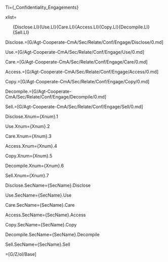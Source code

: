 Ti={_Confidentiality_Engagements}

xlist=<ol>{Disclose.LI}{Use.LI}{Care.LI}{Access.LI}{Copy.LI}{Decompile.LI}{Sell.LI}</ol>

Disclose.=[G/Agt-Cooperate-CmA/Sec/Relate/Conf/Engage/Disclose/0.md]

Use.=[G/Agt-Cooperate-CmA/Sec/Relate/Conf/Engage/Use/0.md]

Care.=[G/Agt-Cooperate-CmA/Sec/Relate/Conf/Engage/Care/0.md]

Access.=[G/Agt-Cooperate-CmA/Sec/Relate/Conf/Engage/Access/0.md]

Copy.=[G/Agt-Cooperate-CmA/Sec/Relate/Conf/Engage/Copy/0.md]

Decompile.=[G/Agt-Cooperate-CmA/Sec/Relate/Conf/Engage/Decompile/0.md]

Sell.=[G/Agt-Cooperate-CmA/Sec/Relate/Conf/Engage/Sell/0.md]

Disclose.Xnum={Xnum}.1

Use.Xnum={Xnum}.2

Care.Xnum={Xnum}.3

Access.Xnum={Xnum}.4

Copy.Xnum={Xnum}.5

Decompile.Xnum={Xnum}.6

Sell.Xnum={Xnum}.7

Disclose.SecName={SecName}.Disclose

Use.SecName={SecName}.Use

Care.SecName={SecName}.Care

Access.SecName={SecName}.Access

Copy.SecName={SecName}.Copy

Decompile.SecName={SecName}.Decompile

Sell.SecName={SecName}.Sell

=[G/Z/ol/Base]